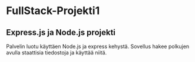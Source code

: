 # FullStack-Projekti1

## Express.js ja Node.js projekti

Palvelin luotu käyttäen Node.js ja express kehystä. Sovellus hakee polkujen avulla staattisia tiedostoja ja käyttää niitä.

